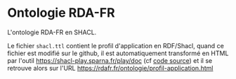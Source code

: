 # Ontologie RDA-FR

L'ontologie RDA-FR en SHACL.

Le fichier ``shacl.ttl`` contient le profil d'application en RDF/Shacl, quand ce fichier est modifié sur le github, il est automatiquement transformé en HTML par l'outil https://shacl-play.sparna.fr/play/doc (cf [code source](https://github.com/transition-bibliographique/ontologie-rda-fr/blob/5e6e46b60f0516f22a164195d64887f3b0538988/Dockerfile#L38-L43)) et il se retrouve alors sur l'URL https://rdafr.fr/ontologie/profil-application.html
